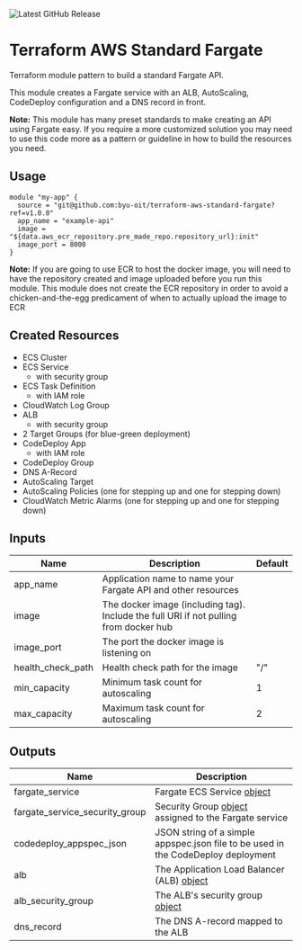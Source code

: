 ![Latest GitHub Release](https://img.shields.io/github/v/release/byu-oit/terraform-aws-standard-fargate?sort=semver)

# Terraform AWS Standard Fargate
Terraform module pattern to build a standard Fargate API.

This module creates a Fargate service with an ALB, AutoScaling, CodeDeploy configuration and a DNS record in front.

**Note:** This module has many preset standards to make creating an API using Fargate easy. If you require a more 
customized solution you may need to use this code more as a pattern or guideline in how to build the resources you need. 
 
## Usage
```hcl
module "my-app" {
  source = "git@github.com:byu-oit/terraform-aws-standard-fargate?ref=v1.0.0"
  app_name = "example-api"
  image = "${data.aws_ecr_repository.pre_made_repo.repository_url}:init"
  image_port = 8000
}
```

**Note:** If you are going to use ECR to host the docker image, you will need to have the repository created and image 
uploaded before you run this module. This module does not create the ECR repository in order to avoid a chicken-and-the-egg 
predicament of when to actually upload the image to ECR 

## Created Resources
* ECS Cluster
* ECS Service
    * with security group
* ECS Task Definition
    * with IAM role
* CloudWatch Log Group
* ALB
    * with security group
* 2 Target Groups (for blue-green deployment)
* CodeDeploy App
    * with IAM role
* CodeDeploy Group
* DNS A-Record
* AutoScaling Target
* AutoScaling Policies (one for stepping up and one for stepping down)
* CloudWatch Metric Alarms (one for stepping up and one for stepping down)

## Inputs
| Name | Description | Default |
| --- | --- | --- |
| app_name | Application name to name your Fargate API and other resources | |
| image | The docker image (including tag). Include the full URI if not pulling from docker hub | |
| image_port | The port the docker image is listening on | |
| health_check_path | Health check path for the image | "/" |
| min_capacity | Minimum task count for autoscaling | 1 |
| max_capacity | Maximum task count for autoscaling | 2 | 

## Outputs
| Name | Description |
| --- | --- |
| fargate_service | Fargate ECS Service [object](https://www.terraform.io/docs/providers/aws/r/ecs_service.html#attributes-reference) |
| fargate_service_security_group | Security Group [object](https://www.terraform.io/docs/providers/aws/r/security_group.html#attributes-reference) assigned to the Fargate service |
| codedeploy_appspec_json | JSON string of a simple appspec.json file to be used in the CodeDeploy deployment |
| alb | The Application Load Balancer (ALB) [object](https://www.terraform.io/docs/providers/aws/r/lb.html#attributes-reference) |
| alb_security_group | The ALB's security group [object](https://www.terraform.io/docs/providers/aws/r/security_group.html#attributes-reference) |
| dns_record | The DNS A-record mapped to the ALB | 
